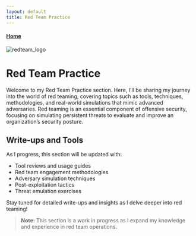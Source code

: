 ```yaml
---
layout: default
title: Red Team Practice
---
```


<h4 class="mume-header" id="main">
  <a href="https://sonofabot.github.io/">Home</a>&#xA0;&#xA0;&#xA0;
</h4>

![redteam_logo](https://ih1.redbubble.net/image.1746273091.4390/bg,f8f8f8-flat,750x,075,f-pad,750x1000,f8f8f8.u2.jpg)

# Red Team Practice

Welcome to my Red Team Practice section. Here, I'll be sharing my journey into the world of red teaming, covering topics such as tools, techniques, methodologies, and real-world simulations that mimic advanced adversaries. Red teaming is an essential component of offensive security, focusing on simulating persistent threats to evaluate and improve an organization’s security posture.

## **Write-ups and Tools**
As I progress, this section will be updated with:

- Tool reviews and usage guides
- Red team engagement methodologies
- Adversary simulation techniques
- Post-exploitation tactics
- Threat emulation exercises

Stay tuned for detailed write-ups and insights as I delve deeper into red teaming!

> **Note:** This section is a work in progress as I expand my knowledge and experience in red team operations.
